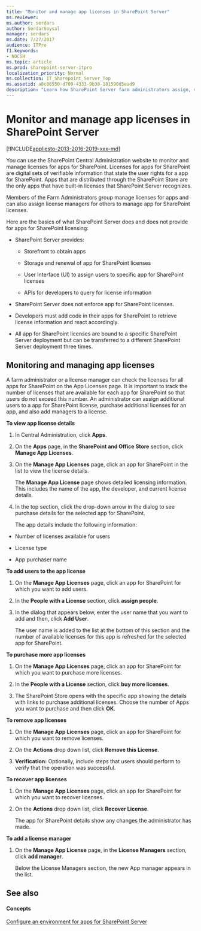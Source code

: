 ```yaml
---
title: "Monitor and manage app licenses in SharePoint Server"
ms.reviewer: 
ms.author: serdars
author: SerdarSoysal
manager: serdars
ms.date: 7/27/2017
audience: ITPro
f1.keywords:
- NOCSH
ms.topic: article
ms.prod: sharepoint-server-itpro
localization_priority: Normal
ms.collection: IT_Sharepoint_Server_Top
ms.assetid: a8c86550-d709-4333-9b38-181590d5ead9
description: "Learn how SharePoint Server farm administrators assign, monitor, and manage the app for SharePoint Server licenses in SharePoint Server."
---
```


# Monitor and manage app licenses in SharePoint Server

[!INCLUDE[appliesto-2013-2016-2019-xxx-md](../includes/appliesto-2013-2016-2019-xxx-md.md)]
  
You can use the SharePoint Central Administration website to monitor and manage licenses for apps for SharePoint. Licenses for apps for SharePoint are digital sets of verifiable information that state the user rights for a app for SharePoint. Apps that are distributed through the SharePoint Store are the only apps that have built-in licenses that SharePoint Server recognizes.
  
Members of the Farm Administrators group manage licenses for apps and can also assign license managers for others to manage app for SharePoint licenses.
  
Here are the basics of what SharePoint Server does and does not provide for apps for SharePoint licensing:
  
- SharePoint Server provides:
    
  - Storefront to obtain apps
    
  - Storage and renewal of app for SharePoint licenses
    
  - User Interface (UI) to assign users to specific app for SharePoint licenses
    
  - APIs for developers to query for license information
    
- SharePoint Server does not enforce app for SharePoint licenses.
    
- Developers must add code in their apps for SharePoint to retrieve license information and react accordingly.
    
- All app for SharePoint licenses are bound to a specific SharePoint Server deployment but can be transferred to a different SharePoint Server deployment three times.
    
## Monitoring and managing app licenses
<a name="proc1"> </a>

A farm administrator or a license manager can check the licenses for all apps for SharePoint on the App Licenses page. It is important to track the number of licenses that are available for each app for SharePoint so that users do not exceed this number. An administrator can assign additional users to a app for SharePoint license, purchase additional licenses for an app, and also add managers to a license.
  
 **To view app license details**
  
1. In Central Administration, click **Apps**.
    
2. On the **Apps** page, in the **SharePoint and Office Store** section, click **Manage App Licenses**.
    
3. On the **Manage App Licenses** page, click an app for SharePoint in the list to view the license details. 
    
    The **Manage App License** page shows detailed licensing information. This includes the name of the app, the developer, and current license details. 
    
4. In the top section, click the drop-down arrow in the dialog to see purchase details for the selected app for SharePoint.
    
    The app details include the following information:
    
  - Number of licenses available for users
    
  - License type
    
  - App purchaser name
    
 **To add users to the app license**
  
1. On the **Manage App Licenses** page, click an app for SharePoint for which you want to add users. 
    
2. In the **People with a License** section, click **assign people**.
    
3. In the dialog that appears below, enter the user name that you want to add and then, click **Add User**.
    
    The user name is added to the list at the bottom of this section and the number of available licenses for this app is refreshed for the selected app for SharePoint.
    
 **To purchase more app licenses**
  
1. On the **Manage App Licenses** page, click an app for SharePoint for which you want to purchase more licenses. 
    
2. In the **People with a License** section, click **buy more licenses**.
    
3. The SharePoint Store opens with the specific app showing the details with links to purchase additional licenses. Choose the number of Apps you want to purchase and then click **OK**.
    
 **To remove app licenses**
  
1. On the **Manage App Licenses** page, click an app for SharePoint for which you want to remove licenses. 
    
2. On the **Actions** drop down list, click **Remove this License**.
    
3. **Verification:** Optionally, include steps that users should perform to verify that the operation was successful. 
    
 **To recover app licenses**
  
1. On the **Manage App Licenses** page, click an app for SharePoint for which you want to recover licenses. 
    
2. On the **Actions** drop down list, click **Recover License**.
    
    The app for SharePoint details show any changes the administrator has made.
    
 **To add a license manager**
  
1. On the **Manage App License** page, in the **License Managers** section, click **add manager**.
    
    Below the License Managers section, the new App manager appears in the list.
    
## See also
<a name="proc1"> </a>

#### Concepts

[Configure an environment for apps for SharePoint Server](configure-an-environment-for-apps-for-sharepoint.md)

